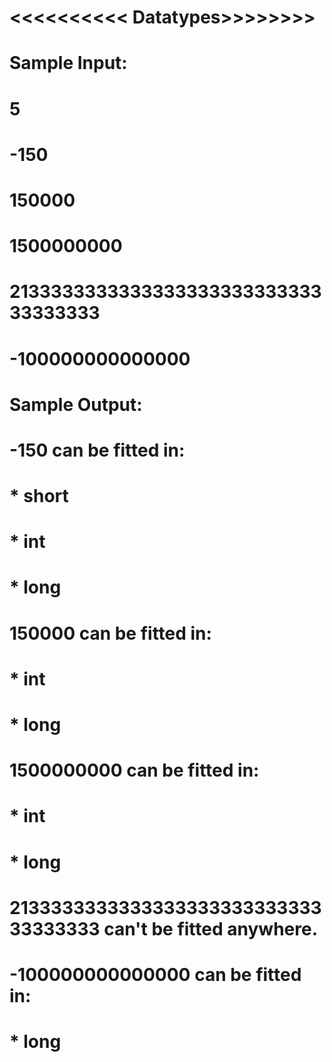 # <<<<<<<<<< Datatypes>>>>>>>>
#
#
# Sample Input:
# 5
# -150
# 150000
# 1500000000
# 213333333333333333333333333333333333
# -100000000000000
#
#
# Sample Output:
# -150 can be fitted in:
# * short
# * int
# * long
# 150000 can be fitted in:
# * int
# * long
# 1500000000 can be fitted in:
# * int
# * long
# 213333333333333333333333333333333333 can't be fitted anywhere.
# -100000000000000 can be fitted in:
# * long
